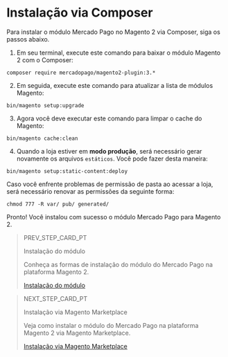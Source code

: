 # Instalação via Composer

Para instalar o módulo Mercado Pago no Magento 2 via Composer, siga os passos abaixo.

1. Em seu terminal, execute este comando para baixar o módulo Magento 2 com o Composer:

```
composer require mercadopago/magento2-plugin:3.*
```

2. Em seguida, execute este comando para atualizar a lista de módulos Magento:

```
bin/magento setup:upgrade
```

3. Agora você deve executar este comando para limpar o cache do Magento:

```
bin/magento cache:clean
```

4. Quando a loja estiver em **modo produção**, será necessário gerar novamente os arquivos `estáticos`. Você pode fazer desta maneira:

```
bin/magento setup:static-content:deploy
```

Caso você enfrente problemas de permissão de pasta ao acessar a loja, será necessário renovar as permissões da seguinte forma:

```
chmod 777 -R var/ pub/ generated/
```

Pronto! Você instalou com sucesso o módulo Mercado Pago para Magento 2.

> PREV_STEP_CARD_PT
>
> Instalação do módulo
>
> Conheça as formas de instalação do módulo do Mercado Pago na plataforma Magento 2.
>
> [Instalação do módulo](/developers/pt/docs/magento-two/installation)

> NEXT_STEP_CARD_PT
>
> Instalação via Magento Marketplace
>
> Veja como instalar o módulo do Mercado Pago na plataforma Magento 2 via Magento Marketplace.
>
> [Instalação via Magento Marketplace](/developers/pt/docs/magento-two/installation/magento-marketplace)
